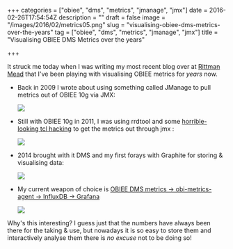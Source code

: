 +++
categories = ["obiee", "dms", "metrics", "jmanage", "jmx"]
date = 2016-02-26T17:54:54Z
description = ""
draft = false
image = "/images/2016/02/metrics05.png"
slug = "visualising-obiee-dms-metrics-over-the-years"
tag = ["obiee", "dms", "metrics", "jmanage", "jmx"]
title = "Visualising OBIEE DMS Metrics over the years"

+++

It struck me today when I was writing my most recent blog over at [Rittman Mead](http://ritt.md/obi-dms) that I've been playing with visualising OBIEE metrics for *years* now. 

* Back in 2009 I wrote about using something called JManage to pull metrics out of OBIEE 10g via JMX:  

    ![](https://rnm1978.files.wordpress.com/2009/07/jmanage08.png?w=900&h=760)

* Still with OBIEE 10g in 2011, I was using rrdtool and some [horrible-looking tcl hacking](https://rnm1978.wordpress.com/2010/12/06/collecting-obiee-systems-management-data-with-jmx/) to get the metrics out through jmx :

    ![](https://rnm1978.files.wordpress.com/2011/03/graph.png?w=2048&h=542)

* 2014 brought with it DMS and my first forays with Graphite for storing & visualising data: 

    ![](http://www.rittmanmead.com/wp-content/uploads/2014/03/2014-03-26_07-03-19.png)

* My current weapon of choice is [OBIEE DMS metrics -> obi-metrics-agent -> InfluxDB -> Grafana](http://ritt.md/obi-dms)

    ![](http://www.rittmanmead.com/wp-content/uploads/2016/02/metrics05.png)

Why's this interesting? I guess just that the numbers have always been there for the taking & use, but nowadays it is so easy to store them and interactively analyse them there is _no excuse_ not to be doing so!
